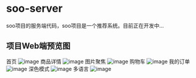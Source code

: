 # soo-server
soo项目的服务端代码，soo项目是一个推荐系统。目前正在开发中...
## 项目Web端预览图
首页
![image](https://user-images.githubusercontent.com/51166261/163823742-1cdac83a-2a53-4793-a537-2bf3b23285f7.png)
商品详情
![image](https://user-images.githubusercontent.com/51166261/163837684-c9ee8808-a19c-458f-b3b2-265130240da2.png)
图片聚焦
![image](https://user-images.githubusercontent.com/51166261/163837822-e6a22b1a-7ed2-4788-974d-19fac1720efc.png)
购物车
![image](https://user-images.githubusercontent.com/51166261/163099089-39e957b7-c511-4762-b5f0-81d07988e66c.png)
我的订单
![image](https://user-images.githubusercontent.com/51166261/163825685-324ac969-6420-4e0a-9c5c-48859084ee7a.png)
深色模式
![image](https://user-images.githubusercontent.com/51166261/163823803-7b84857e-89c1-464d-a5cb-a887b60f7ee1.png)
多语言
![image](https://user-images.githubusercontent.com/51166261/163825486-74874a93-ce1c-434a-8bed-ce74f4b16aa7.png)

